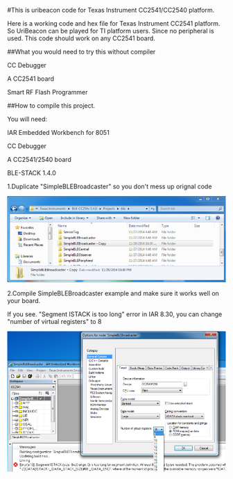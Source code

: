 #This is uribeacon code for Texas Instrument CC2541/CC2540 platform. 

Here is a working code and hex file for Texas Instrument CC2541 platform. 
So UriBeacon can be played for TI platform users. 
Since no peripheral is used. This code should work on any CC2541 board.

##What you would need to try this without compiler

CC Debugger

A CC2541 board

Smart RF Flash Programmer


##How to compile this project.

You will need:

IAR Embedded Workbench for 8051

CC Debugger

A CC2541/2540 board

BLE-STACK 1.4.0

1.Duplicate "SimpleBLEBroadcaster" so you don't mess up orignal code

![dup proj](01_duplicate_project.png)

2.Compile SimpleBLEBroadcaster example and make sure it works well on your board.

If you see. "Segment ISTACK is too long" error in IAR 8.30, you can change "number of virtual registers" to 8

![reg](02_compile_ERR_8_30.png)


